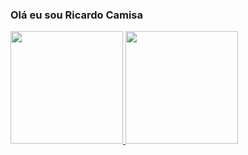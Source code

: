 ### Olá eu sou Ricardo Camisa

<div>
    <a href="https://github.com/ricardocamisa">
    <img height="180em" src="https://github-readme-stats.vercel.app/api?username=ricardocamisa&show_icons=true&theme=dracula&include_all_commits=true&count_private=true"/>
    <img height="180em" src="https://github-readme-stats.vercel.app/api/top-langs/?username=ricardocamisa&layout=compact&lanngs_count-16&theme-dracula"/>
</div>
<!--
**ricardocamisa/ricardocamisa** is a ✨ _special_ ✨ repository because its `README.md` (this file) appears on your GitHub profile.

Here are some ideas to get you started:

- 🔭 I’m currently working on ...
- 🌱 I’m currently learning ...
- 👯 I’m looking to collaborate on ...
- 🤔 I’m looking for help with ...
- 💬 Ask me about ...
- 📫 How to reach me: ...
- 😄 Pronouns: ...
- ⚡ Fun fact: ...
-->


